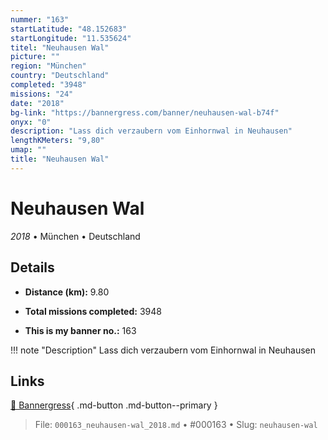 ```yaml
---
nummer: "163"
startLatitude: "48.152683"
startLongitude: "11.535624"
titel: "Neuhausen Wal"
picture: ""
region: "München"
country: "Deutschland"
completed: "3948"
missions: "24"
date: "2018"
bg-link: "https://bannergress.com/banner/neuhausen-wal-b74f"
onyx: "0"
description: "Lass dich verzaubern vom Einhornwal in Neuhausen"
lengthKMeters: "9,80"
umap: ""
title: "Neuhausen Wal"
---
```

# Neuhausen Wal

*2018* • München • Deutschland



## Details
- **Distance (km):** 9.80

- **Total missions completed:** 3948
- **This is my banner no.:** 163


!!! note "Description"
    Lass dich verzaubern vom Einhornwal in Neuhausen



## Links
[🔗 Bannergress](https://bannergress.com/banner/neuhausen-wal-b74f){ .md-button .md-button--primary }



> File: `000163_neuhausen-wal_2018.md` • #000163 • Slug: `neuhausen-wal`

